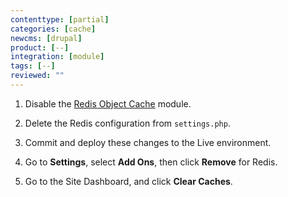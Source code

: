 ```yaml
---
contenttype: [partial]
categories: [cache]
newcms: [drupal]
product: [--]
integration: [module]
tags: [--]
reviewed: ""
---
```


1. Disable the [Redis Object Cache](https://www.drupal.org/project/redis) module.

1. Delete the Redis configuration from `settings.php`.

1. Commit and deploy these changes to the Live environment.

1. Go to <span class="glyphicons glyphicons-cogwheel"></span> **Settings**, select **Add Ons**, then click **Remove** for Redis.

1. Go to the Site Dashboard, and click <span class="glyphicons glyphicons-cleaning"></span> **Clear Caches**.

